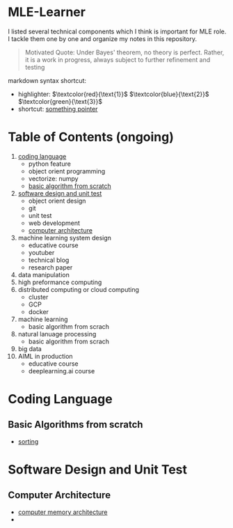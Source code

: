 # MLE-Learner
I listed several technical components which I think is important for MLE role. I tackle them one by one and organize my notes in this repository.

> Motivated Quote: Under Bayes' theorem, no theory is perfect. Rather, it is a work in progress, always subject to further refinement and testing

markdown syntax shortcut:
- highlighter:
$`\textcolor{red}{\text{1}}`$ 
$`\textcolor{blue}{\text{2}}`$ 
$`\textcolor{green}{\text{3}}`$
- shortcut:
<a id='tag'></a> [something pointer](#tag)

# Table of Contents (ongoing)
1. [coding language](#CL)
      - python feature
      - object orient programming
      - vectorize: numpy
      - [basic algorithm from scratch](#BAFS1)
3. [software design and unit test](#SDUT)
      - object orient design
      - git
      - unit test
      - web development
      - [computer architecture](#CA)
5. machine learning system design
      - educative course
      - youtuber 
      - technical blog
      - research paper
7. data manipulation
8. high preformance computing
9. distributed computing or cloud computing
      - cluster
      - GCP
      - docker
11. machine learning
      - basic algorithm from scrach
13. natural lanuage processing
      - basic algorithm from scrach
15. big data
16. AIML in production
      - educative course
      - deeplearning.ai course

# Coding Language
<a id='CL'></a>
## Basic Algorithms from scratch
<a id='BAFL1'></a>
- [sorting]()
# Software Design and Unit Test
<a id='SDUT'></a>
## Computer Architecture
<a id='CA'></a>
- [computer memory architecture](https://github.com/tinghe14/MLE-Learner/blob/7f686e86a8c86761d6068b0e69517632881cd9d7/Software%20Design%20and%20Unit%20Test/Computer%20Architecture/computer_memory_hierarchy.md)
- 
<!--
# Coding Language (foundation)
https://python-web-guide.readthedocs.io/zh/latest/base/basics.html
https://khuyentran1401.github.io/Efficient_Python_tricks_and_tools_for_data_scientists/Chapter6/logging_debugging.html
## Python Features
标题（描述下highlight）
1. educative module: Python 3: from beginner to advanced
      - [note]()
## Object Orient Programming
1. educative module: Learn Object-Oriented Programming in Python
      - [note]()
## Vectorize: Numpy
## Basic Algorithms from scratch

# Software Design and Unit Test （foundation）
## Object Orient Design
1. [educative module: grokking the low level design interview using OOD principles](https://www.educative.io/courses/grokking-the-low-level-design-interview-using-ood-principles)
  - 
## Git
https://zhuanlan.zhihu.com/p/34223150
## Unit Test
https://code.visualstudio.com/docs/python/testing
## Web Development
software framework: https://www.freecodecamp.org/news/what-is-a-framework-software-frameworks-definition/
建立一个网站hold自己的model


# Machine Learning System Design （high-priority）
## educative
## B站王树森
## 技术博客：卢明冬
## 各大公司博客
## 学术论文
page rank, learning to rank, arima time series modeling, ranking algorithm, 经典的recommendation system

# Data Manipulation
my notes are in Notion

# High Performance Computing 
# 看书

# Distributed Computing or Cloud Computing
## cluster
## GCP
## docker

# Machine Learning
## Basic Algorithms from scratch

# Natural Language Processing
## Basic Algorithms from scratch

# Big Data
## Spark

# AIML in Production
data science in productions: building scalable model pipelines
cousera: MLOOP
-->
